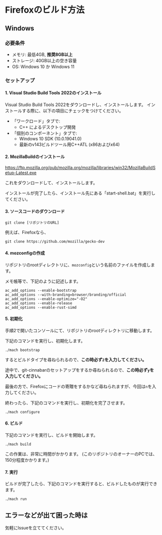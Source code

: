 # Firefoxのビルド方法

## Windows

### 必要条件
* メモリ: 最低4GB, **推奨8GB以上**
* ストレージ: 40GB以上の空き容量
* OS: Windows 10 か Windows 11

### セットアップ
#### 1. Visual Studio Build Tools 2022のインストール
Visual Studio Build Tools 2022をダウンロードし、インストールします。
インストールする際に、以下の項目にチェックをつけてください。
* 「ワークロード」タブで:
  * C++ によるデスクトップ開発
* 「個別のコンポーネント」タブで:
  * Windows 10 SDK (10.0.19041.0)
  * 最新のv143ビルドツール用C++ATL (x86およびx64)

#### 2. MozillaBuildのインストール

https://ftp.mozilla.org/pub/mozilla.org/mozilla/libraries/win32/MozillaBuildSetup-Latest.exe

これをダウンロードして、インストールします。

インストールが完了したら、インストール先にある「start-shell.bat」を実行してください。

#### 3. ソースコードのダウンロード
```
git clone [リポジトリのURL]
```
例えば、Firefoxなら、
```
git clone https://github.com/mozilla/gecko-dev
```

#### 4. mozconfigの作成
リポジトリのrootディレクトリに、```mozconfig```という名前のファイルを作成します。

メモ帳等で、下記のように記述します。
```
ac_add_options --enable-bootstrap
ac_add_options --with-branding=browser/branding/official
ac_add_options --enable-optimize="-O2"
ac_add_options --enable-release
ac_add_options --enable-rust-simd
```

#### 5. 初期化
手順2で開いたコンソールにて、リポジトリのrootディレクトリに移動します。

下記のコマンドを実行し、初期化します。
```
./mach bootstrap
```
するとビルドタイプを尋ねられるので、**この時必ず```2```を入力してください。**

途中で、git-cinnabarのセットアップをするか尋ねられるので、**この時必ず```y```を入力してください。**

最後の方で、Firefoxにコードの寄贈をするかなど尋ねられますが、今回は```n```を入力してください。

終わったら、下記のコマンドを実行し、初期化を完了させます。
```
./mach configure
```

#### 6. ビルド
下記のコマンドを実行し、ビルドを開始します。
```
./mach build
```
この作業は、非常に時間がかかります。
(このリポジトリのオーナーのPCでは、150分程度かかります。)

#### 7. 実行
ビルドが完了したら、下記のコマンドを実行すると、ビルドしたものが実行できます。
```
./mach run
```

## エラーなどが出て困った時は
気軽にIssueを立ててください。
